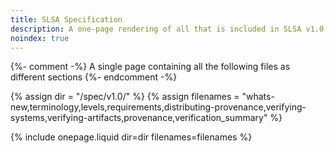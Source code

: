 ```yaml
---
title: SLSA Specification
description: A one-page rendering of all that is included in SLSA v1.0.
noindex: true
---
```

{%- comment -%}
A single page containing all the following files as different sections
{%- endcomment -%}

{% assign dir = "/spec/v1.0/" %}
{% assign filenames = "whats-new,terminology,levels,requirements,distributing-provenance,verifying-systems,verifying-artifacts,provenance,verification_summary" %}

{% include onepage.liquid dir=dir filenames=filenames %}
